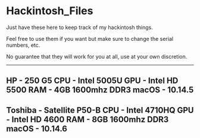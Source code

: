 # Hackintosh_Files
Just have these here to keep track of my hackintosh things.

Feel free to use them if you want but make sure to change the serial numbers, etc. 

No guarantee that they will work for you at all, use at your own discretion.

-------------------------------------
HP - 250 G5
CPU - Intel 5005U
GPU - Intel HD 5500
RAM - 4GB 1600mhz DDR3
macOS - 10.14.5
-------------------------------------
Toshiba - Satellite P50-B
CPU - Intel 4710HQ
GPU - Intel HD 4600
RAM - 8GB 1600mhz DDR3
macOS - 10.14.6
-------------------------------------
